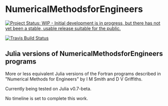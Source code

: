 # NumericalMethodsforEngineers

[![Project Status: WIP - Initial development is in progress, but there has not yet been a stable, usable release suitable for the public.](http://www.repostatus.org/badges/latest/wip.svg)](http://www.repostatus.org/#wip)

[![Travis Build Status](https://travis-ci.org/PtFEM/NumericalMethodsforEngineers.jl.svg?branch=master)](https://travis-ci.org/PtFEM/NumericalMethodsforEngineers.jl)


## Julia versions of NumericalMethodsforEngineers programs

More or less equivalent Julia versions of the Fortran programs described in "Numerical Methods for Engineers" by I M Smith and D V Griffiths.

Currently being tested on Julia v0.7-beta.

No timeline is set to complete this work.
